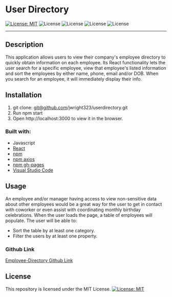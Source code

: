 # User Directory

[![License: MIT](https://img.shields.io/badge/License-MIT-yellow.svg)](https://opensource.org/licenses/MIT) 
![License](https://img.shields.io/static/v1?label=Language&message=JavaScript&color=brightgreen)
![License](https://img.shields.io/static/v1?label=Language&message=CSS.js&color=orange) 
![License](https://img.shields.io/static/v1?label=Language&message=React&color=blueviolet)
![License](https://img.shields.io/static/v1?label=Language&message=HTML&color=blue)

---

## Description

This application allows users to view their company's employee directory to quickly obtain information on each employee. Its React functionality lets the user search for a specific employee, view that employee's listed information and sort the employees by either name, phone, email and/or DOB. When you search for an employee, it will immediately display their info.

## Installation

1. git clone: git@github.com/jwright323/userdirectory.git
2. Run npm start
3. Open http://localhost:3000 to view it in the browser.

### Built with:
* Javascript
* [React](https://www.npmjs.com/package/react/)
* [npm](https://nodejs.org/en/)
* [npm axios](https://www.npmjs.com/package/axios)
* [npm gh-pages](https://www.npmjs.com/package/gh-pages)
* [Visual Studio Code](code.visualstudio.com)

## Usage

An employee and/or manager having access to view non-sensitive data about other employees would be a great way for the user to get in contact with coworker or even assist with coordinating monthly birthday celebrations. When the user loads the page, a table of employees will populate. The user will be able to:

* Sort the table by at least one category.
* Filter the users by at least one property.

### Github Link
[Employee-Directory Github Link](https://jwright323.github.io/User_Directory/)

## License

This repository is licensed under the MIT License.
[![License: MIT](https://img.shields.io/badge/License-MIT-yellow.svg)](https://opensource.org/licenses/MIT)
